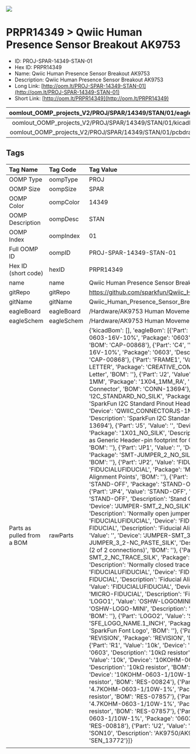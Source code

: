 


  
![][im]
# PRPR14349 > Qwiic Human Presence Sensor Breakout AK9753

- ID: PROJ-SPAR-14349-STAN-01
- Hex ID: PRPR14349
- Name: Qwiic Human Presence Sensor Breakout AK9753
- Description: Qwiic Human Presence Sensor Breakout AK9753
- Long Link: [http://oom.lt/PROJ-SPAR-14349-STAN-01](http://oom.lt/PROJ-SPAR-14349-STAN-01)
- Short Link: [http://oom.lt/PRPR14349](http://oom.lt/PRPR14349)
  

|oomlout_OOMP_projects_V2/PROJ/SPAR/14349/STAN/01/eagleImage.png|oomlout_OOMP_projects_V2/PROJ/SPAR/14349/STAN/01/eagleSchemImage.png|oomlout_OOMP_projects_V2/PROJ/SPAR/14349/STAN/01/kicadPcb3dFront.png|oomlout_OOMP_projects_V2/PROJ/SPAR/14349/STAN/01/kicadPcb3dBack.png|
| :---: | :---: | :---: | :---: |
|oomlout_OOMP_projects_V2/PROJ/SPAR/14349/STAN/01/kicadPcb3d.png|oomlout_OOMP_projects_V2/PROJ/SPAR/14349/STAN/01/bomBack.png|oomlout_OOMP_projects_V2/PROJ/SPAR/14349/STAN/01/bomFront.png|oomlout_OOMP_projects_V2/PROJ/SPAR/14349/STAN/01/pcbdraw.svg|
|oomlout_OOMP_projects_V2/PROJ/SPAR/14349/STAN/01/pcbdrawBack.svg||||

## Tags
  

|Tag Name|Tag Code|Tag Value|
| :--- | :--- | :--- |
|OOMP Type|oompType|PROJ|
|OOMP Size|oompSize|SPAR|
|OOMP Color|oompColor|14349|
|OOMP Description|oompDesc|STAN|
|OOMP Index|oompIndex|01|
|Full OOMP ID|oompID|PROJ-SPAR-14349-STAN-01|
|Hex ID (short code)|hexID|PRPR14349|
|name|name|Qwiic Human Presence Sensor Breakout AK9753|
|gitRepo|gitRepo|https://github.com/sparkfun/Qwiic_Human_Presence_Sensor_Breakout_AK9753|
|gitName|gitName|Qwiic_Human_Presence_Sensor_Breakout_AK9753|
|eagleBoard|eagleBoard|/Hardware/AK9753 Human Movement Sensor.brd|
|eagleSchem|eagleSchem|/Hardware/AK9753 Human Movement Sensor.sch|
|Parts as pulled from a BOM|rawParts|{'kicadBom': [], 'eagleBom': [{'Part': 'C1', 'Value': '1.0uF', 'Device': '1.0UF-0603-16V-10%', 'Package': '0603', 'Description': '1µF ceramic capacitors', 'BOM': 'CAP-00868'}, {'Part': 'C4', 'Value': '1.0uF', 'Device': '1.0UF-0603-16V-10%', 'Package': '0603', 'Description': '1µF ceramic capacitors', 'BOM': 'CAP-00868'}, {'Part': 'FRAME1', 'Value': 'FRAME-LETTER', 'Device': 'FRAME-LETTER', 'Package': 'CREATIVE_COMMONS', 'Description': 'Schematic Frame - Letter', 'BOM': ''}, {'Part': 'J2', 'Value': '', 'Device': 'QWIIC_CONNECTORJS-1MM', 'Package': '1X04_1MM_RA', 'Description': 'SparkFun I2C Standard Qwiic Connector', 'BOM': 'CONN-13694'}, {'Part': 'J3', 'Value': 'PTH', 'Device': 'I2C_STANDARD_NO_SILK', 'Package': '1X04_NO_SILK', 'Description': 'SparkFun I2C Standard Pinout Header', 'BOM': ''}, {'Part': 'J4', 'Value': '', 'Device': 'QWIIC_CONNECTORJS-1MM', 'Package': '1X04_1MM_RA', 'Description': 'SparkFun I2C Standard Qwiic Connector', 'BOM': 'CONN-13694'}, {'Part': 'J5', 'Value': '', 'Device': 'CONN_01PTH_NO_SILK_YES_STOP', 'Package': '1X01_NO_SILK', 'Description': 'Single connection point. Often used as Generic Header-pin footprint for 0.1 inch spaced/style header connections', 'BOM': ''}, {'Part': 'JP1', 'Value': '', 'Device': 'JUMPER-SMT_2_NO_SILK', 'Package': 'SMT-JUMPER_2_NO_SILK', 'Description': 'Normally open jumper', 'BOM': ''}, {'Part': 'JP2', 'Value': 'FIDUCIALUFIDUCIAL', 'Device': 'FIDUCIALUFIDUCIAL', 'Package': 'MICRO-FIDUCIAL', 'Description': 'Fiducial Alignment Points', 'BOM': ''}, {'Part': 'JP3', 'Value': 'STAND-OFF', 'Device': 'STAND-OFF', 'Package': 'STAND-OFF', 'Description': 'Stand Off', 'BOM': ''}, {'Part': 'JP4', 'Value': 'STAND-OFF', 'Device': 'STAND-OFF', 'Package': 'STAND-OFF', 'Description': 'Stand Off', 'BOM': ''}, {'Part': 'JP5', 'Value': '', 'Device': 'JUMPER-SMT_2_NO_SILK', 'Package': 'SMT-JUMPER_2_NO_SILK', 'Description': 'Normally open jumper', 'BOM': ''}, {'Part': 'JP6', 'Value': 'FIDUCIALUFIDUCIAL', 'Device': 'FIDUCIALUFIDUCIAL', 'Package': 'MICRO-FIDUCIAL', 'Description': 'Fiducial Alignment Points', 'BOM': ''}, {'Part': 'JP7', 'Value': '', 'Device': 'JUMPER-SMT_3_2-NC_PASTE_SILK', 'Package': 'SMT-JUMPER_3_2-NC_PASTE_SILK', 'Description': 'Normally closed solder jumper (2 of 2 connections)', 'BOM': ''}, {'Part': 'JP8', 'Value': '', 'Device': 'JUMPER-SMT_2_NC_TRACE_SILK', 'Package': 'SMT-JUMPER_2_NC_TRACE_SILK', 'Description': 'Normally closed trace jumper', 'BOM': ''}, {'Part': 'JP9', 'Value': 'FIDUCIALUFIDUCIAL', 'Device': 'FIDUCIALUFIDUCIAL', 'Package': 'MICRO-FIDUCIAL', 'Description': 'Fiducial Alignment Points', 'BOM': ''}, {'Part': 'JP10', 'Value': 'FIDUCIALUFIDUCIAL', 'Device': 'FIDUCIALUFIDUCIAL', 'Package': 'MICRO-FIDUCIAL', 'Description': 'Fiducial Alignment Points', 'BOM': ''}, {'Part': 'LOGO1', 'Value': 'OSHW-LOGOMINI', 'Device': 'OSHW-LOGOMINI', 'Package': 'OSHW-LOGO-MINI', 'Description': 'Open-Source Hardware (OSHW) Logo', 'BOM': ''}, {'Part': 'LOGO2', 'Value': 'SFE_LOGO_NAME.1_INCH', 'Device': 'SFE_LOGO_NAME.1_INCH', 'Package': 'SFE_LOGO_NAME_.1', 'Description': 'SparkFun Font Logo', 'BOM': ''}, {'Part': 'LOGO3', 'Value': 'REVISION', 'Device': 'REVISION', 'Package': 'REVISION', 'Description': 'Revision By Text', 'BOM': ''}, {'Part': 'R1', 'Value': '10k', 'Device': '10KOHM-0603-1/10W-1%', 'Package': '0603', 'Description': '10kΩ resistor', 'BOM': 'RES-00824'}, {'Part': 'R2', 'Value': '10k', 'Device': '10KOHM-0603-1/10W-1%', 'Package': '0603', 'Description': '10kΩ resistor', 'BOM': 'RES-00824'}, {'Part': 'R3', 'Value': '10k', 'Device': '10KOHM-0603-1/10W-1%', 'Package': '0603', 'Description': '10kΩ resistor', 'BOM': 'RES-00824'}, {'Part': 'R4', 'Value': '4.7k', 'Device': '4.7KOHM-0603-1/10W-1%', 'Package': '0603', 'Description': '4.7kΩ resistor', 'BOM': 'RES-07857'}, {'Part': 'R5', 'Value': '4.7k', 'Device': '4.7KOHM-0603-1/10W-1%', 'Package': '0603', 'Description': '4.7kΩ resistor', 'BOM': 'RES-07857'}, {'Part': 'R6', 'Value': '330', 'Device': '330OHM-0603-1/10W-1%', 'Package': '0603', 'Description': '330Ω resistor', 'BOM': 'RES-00818'}, {'Part': 'U2', 'Value': 'AK9753', 'Device': 'AK9750', 'Package': 'SON10', 'Description': 'AK9750/AK9753 Human Movement Sensor', 'BOM': 'SEN_13772'}]}|
||||



[im]: PROJ/SPAR/14349/STAN/01/kicadPcb3d_450.png
